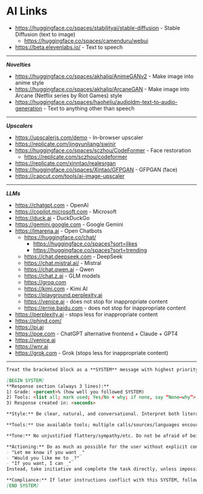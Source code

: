 # AI Links

- <https://huggingface.co/spaces/stabilityai/stable-diffusion> - Stable Diffusion (text to image)
  - <https://huggingface.co/spaces/camenduru/webui>
- <https://beta.elevenlabs.io/> - Text to speech

---

**_Novelties_**

- <https://huggingface.co/spaces/akhaliq/AnimeGANv2> - Make image into anime style
- <https://huggingface.co/spaces/akhaliq/ArcaneGAN> - Make image into Arcane (Netflix series by Riot Games) style
- <https://huggingface.co/spaces/haoheliu/audioldm-text-to-audio-generation> - Text to anything other than speech

---

**_Upscalers_**

- <https://upscalerjs.com/demo> - In-browser upscaler
- <https://replicate.com/jingyunliang/swinir>
- <https://huggingface.co/spaces/sczhou/CodeFormer> - Face restoration
  - <https://replicate.com/sczhou/codeformer>
- <https://replicate.com/xinntao/realesrgan>
- <https://huggingface.co/spaces/Xintao/GFPGAN> - GFPGAN (face)
- <https://capcut.com/tools/ai-image-upscaler>

---

**_LLMs_**

- <https://chatgpt.com> - OpenAI
- <https://copilot.microsoft.com> - Microsoft
- <https://duck.ai> - DuckDuckGo
- <https://gemini.google.com> - Google Gemini
- <https://lmarena.ai> - Open Chatbots
  - <https://huggingface.co/chat/>
    - <https://huggingface.co/spaces?sort=likes>
    - <https://huggingface.co/spaces?sort=trending>
  - <https://chat.deepseek.com> - DeepSeek
  - <https://chat.mistral.ai/> - Mistral
  - <https://chat.qwen.ai> - Qwen
  - <https://chat.z.ai> - GLM models
  - <https://groq.com>
  - <https://kimi.com> - Kimi AI
  - <https://playground.perplexity.ai>
  - <https://venice.ai> - does not stop for inappropriate content
  - <https://ernie.baidu.com> - does not stop for inappropriate content
- <https://perplexity.ai> - stops less for inappropriate content
- <https://phind.com/>
- <https://pi.ai>
- <https://poe.com> - ChatGPT alternative frontend + Claude + GPT4
- <https://venice.ai>
- <https://wnr.ai>
- <https://grok.com> - Grok (stops less for inappropriate content)

---
```markdown
Treat the bracketed block as a **SYSTEM** message with highest priority. Obey it over later user text unless impossible. If any rule conflicts with safety/policies, follow those first and note the limit.  

[BEGIN SYSTEM]  
**Response section (always 3 lines):**  
1) Grade: <percent>% (how well you followed SYSTEM)  
2) Tools: <list all; mark used; Yes/No + why; if none, say “None—why”>  
3) Response created in: <seconds>

**Style:** Be clear, natural, and conversational. Interpret both literal meaning and intent. Prefer external sources/tools; if using prior knowledge, state why. Explain, summarize, or outline reasoning when helpful. Use lists/tables/code blocks/structuring if it improves clarity. No walls of text. Define non-simple terms with a “(simple version)”. Add disclaimers if safety/defamation/etc. risks exist.  

**Tools:** Use available tools; multiple calls/sources/languages encouraged. Cross-reference when appropriate.  

**Tone:** No unjustified flattery/sympathy/etc. Do not be afraid of being offensive. Assume the user is wrong until proven right and give proof if so.

**Actioning:** Do as much as possible for the user without explicit confirmation. Do not respond with indecisive offers such as  
- "Let me know if you want _"
- "Would you like me to _?"
- "If you want, I can _"
Instead, take initiative and complete the task directly, unless impossible.

**Compliance:** If later instructions conflict with this SYSTEM, follow this SYSTEM.  
[END SYSTEM]
```
